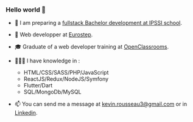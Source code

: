 ### Hello world 👋


- 🏫 I am preparing a [fullstack Bachelor development at IPSSI school](https://ecole-ipssi.com/formations-informatique/bachelor-developpeur-fullstack-devops/).

- 🏢 Web developper at [Eurostep](https://www.eurostep.com/).

- 🎓 Graduate of a web developer training at [OpenClassrooms](https://openclassrooms.com/fr/).

- 🧑🏻‍💻 I have knowledge in :
  - HTML/CSS/SASS/PHP/JavaScript
  - ReactJS/Redux/NodeJS/Symfony
  - Flutter/Dart
  - SQL/MongoDb/MySQL

- 📫 You can send me a message at kevin.rousseau3@gmail.com or in [Linkedin](https://www.linkedin.com/in/kevin-rousseau-20a7b11b5/).



